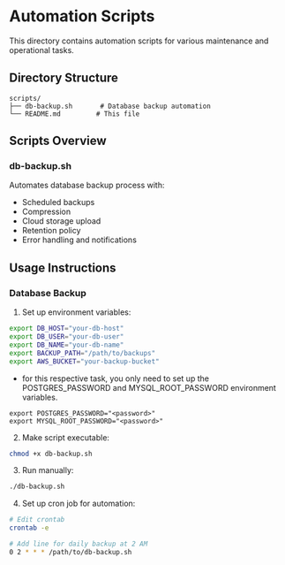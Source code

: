 # Automation Scripts

This directory contains automation scripts for various maintenance and operational tasks.

## Directory Structure

```
scripts/
├── db-backup.sh       # Database backup automation
└── README.md         # This file
```

## Scripts Overview

### db-backup.sh
Automates database backup process with:
- Scheduled backups
- Compression
- Cloud storage upload
- Retention policy
- Error handling and notifications

## Usage Instructions

### Database Backup

1. Set up environment variables:
```bash
export DB_HOST="your-db-host"
export DB_USER="your-db-user"
export DB_NAME="your-db-name"
export BACKUP_PATH="/path/to/backups"
export AWS_BUCKET="your-backup-bucket"
```
* for this respective task, you only need to set up the POSTGRES_PASSWORD and MYSQL_ROOT_PASSWORD environment variables.

```
export POSTGRES_PASSWORD="<password>"
export MYSQL_ROOT_PASSWORD="<password>"
```

2. Make script executable:
```bash
chmod +x db-backup.sh
```

3. Run manually:
```bash
./db-backup.sh
```

4. Set up cron job for automation:
```bash
# Edit crontab
crontab -e

# Add line for daily backup at 2 AM
0 2 * * * /path/to/db-backup.sh
```